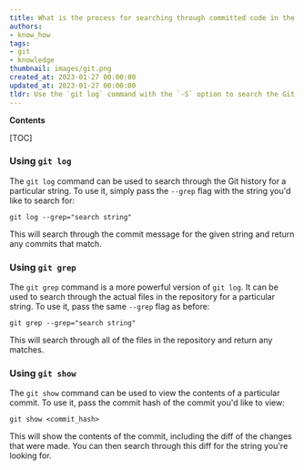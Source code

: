 ```yaml
---
title: What is the process for searching through committed code in the git history using grep?
authors:
- know_how
tags:
- git
- knowledge
thumbnail: images/git.png
created_at: 2023-01-27 00:00:00
updated_at: 2023-01-27 00:00:00
tldr: Use the `git log` command with the `-S` option to search the Git history for committed code.
---
```


**Contents**

[TOC]

### Using `git log`

The `git log` command can be used to search through the Git history for a particular string. To use it, simply pass the `--grep` flag with the string you'd like to search for:

```git
git log --grep="search string"
```

This will search through the commit message for the given string and return any commits that match.

### Using `git grep`

The `git grep` command is a more powerful version of `git log`. It can be used to search through the actual files in the repository for a particular string. To use it, pass the same `--grep` flag as before:

```git
git grep --grep="search string"
```

This will search through all of the files in the repository and return any matches.

### Using `git show`

The `git show` command can be used to view the contents of a particular commit. To use it, pass the commit hash of the commit you'd like to view:

```git
git show <commit_hash>
```

This will show the contents of the commit, including the diff of the changes that were made. You can then search through this diff for the string you're looking for.
